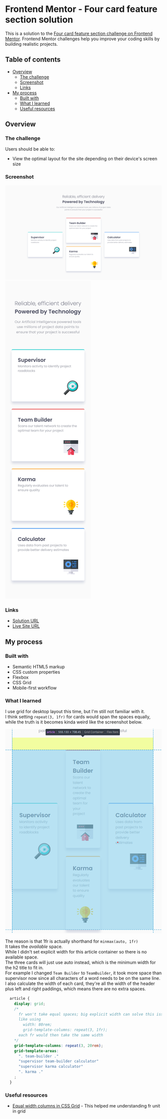 # Frontend Mentor - Four card feature section solution

This is a solution to the [Four card feature section challenge on Frontend Mentor](https://www.frontendmentor.io/challenges/four-card-feature-section-weK1eFYK). Frontend Mentor challenges help you improve your coding skills by building realistic projects. 

## Table of contents

- [Overview](#overview)
  - [The challenge](#the-challenge)
  - [Screenshot](#screenshot)
  - [Links](#links)
- [My process](#my-process)
  - [Built with](#built-with)
  - [What I learned](#what-i-learned)
  - [Useful resources](#useful-resources)


## Overview

### The challenge

Users should be able to:

- View the optimal layout for the site depending on their device's screen size

### Screenshot

![](./desktop.png)
![](./mobile.png)

### Links

- [Solution URL](https://github.com/devusexu/Frontend-Mentor/tree/main/four-card-feature-section-master)
- [Live Site URL](https://devusexu.github.io/Frontend-Mentor/four-card-feature-section-master/)

## My process

### Built with

- Semantic HTML5 markup
- CSS custom properties
- Flexbox
- CSS Grid
- Mobile-first workflow

### What I learned

I use grid for desktop layout this time, but I'm still not familiar with it.  
I think setting `repeat(3, 1fr)` for cards would span the spaces equally, while the truth is it becomes kinda weird like the screenshot below.

![grid weird](grid-fr.png)

The reason is that 1fr is actually shorthand for `minmax(auto, 1fr)`  
It takes the *available* space.  
While I didn't set explicit width for this article container so there is no available space.  
The three cards will just use auto instead, which is the minimum width for the h2 title to fit in.   
For example I changed `Team Builder` to `TeamBuilder`, it took more space than supervisor now since all characters of a word needs to be on the same line.  
I also calculate the width of each card, they're all the width of the header plus left and right paddings, which means there are no extra spaces.

```css
  article {
    display: grid;
    /* 
      fr won't take equal spaces; big explicit width can solve this issue
      like using 
        width: 80rem;  
        grid-template-columns: repeat(3, 1fr);
      each fr would then take the same width
    */
    grid-template-columns: repeat(3, 20rem);
    grid-template-areas: 
      ". team-builder ."
      "supervisor team-builder calculator"
      "supervisor karma calculator"
      ". karma ."
    ;
  }
```

### Useful resources

- [Equal width columns in CSS Grid](https://stackoverflow.com/questions/47601564/equal-width-columns-in-css-grid) - This helped me understanding fr unit in grid


